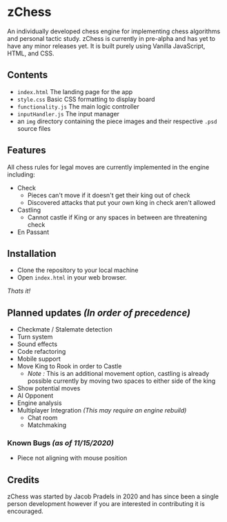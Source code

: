 # zChess

An individually developed chess engine for implementing chess algorithms and personal tactic study.  zChess is currently in pre-alpha and has yet to have any minor releases yet. It is built purely using Vanilla JavaScript, HTML, and CSS.

## Contents
- `index.html` The landing page for the app
- `style.css` Basic CSS formatting to display board
- `functionality.js` The main logic controller
- `inputHandler.js` The input manager
- an `img` directory containing the piece images and their respective `.psd` source files

## Features
All chess rules for legal moves are currently implemented in the engine including:
- Check
  - Pieces can't move if it doesn't get their king out of check
  - Discovered attacks that put your own king in check aren't allowed
- Castling
  - Cannot castle if King or any spaces in between are threatening check
- En Passant

## Installation
- Clone the repository to your local machine
- Open `index.html` in your web browser.

*Thats it!*

## Planned updates *(In order of precedence)*
- Checkmate / Stalemate detection
- Turn system
- Sound effects
- Code refactoring
- Mobile support
- Move King to Rook in order to Castle 
  - *Note :* This is an additional movement option, castling is already possible currently by moving two spaces to either side of the king
- Show potential moves
- AI Opponent
- Engine analysis
- Multiplayer Integration *(This may require an engine rebuild)*
  - Chat room
  - Matchmaking

### Known Bugs *(as of 11/15/2020)*
- Piece not aligning with mouse position

## Credits
zChess was started by Jacob Pradels in 2020 and has since been a single person development however if you are interested in contributing it is encouraged.

